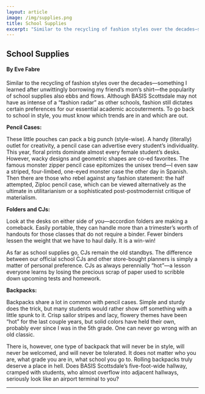 ```yaml
---
layout: article
image: /img/supplies.png
title: School Supplies
excerpt: "Similar to the recycling of fashion styles over the decades—something I learned after unwittingly borrowing my friend’s mom’s shirt—the popularity of school supplies also ebbs and flows."
---
```


<h2>School Supplies</h2>
<h4>By Eve Fabre</h4>

Similar to the recycling of fashion styles over the decades—something I learned after unwittingly borrowing my friend’s mom’s shirt—the popularity of school supplies also ebbs and flows. Although BASIS Scottsdale may not have as intense of a “fashion radar” as other schools, fashion still dictates certain preferences for our essential academic accouterments. To go back to school in style, you must know which trends are in and which are out.

<b>Pencil Cases:</b>

These little pouches can pack a big punch (style-wise). A handy (literally) outlet for creativity, a pencil case can advertise every student’s individuality.  This year, floral prints dominate almost every female student’s desks. However, wacky designs and geometric shapes are co-ed favorites. The famous monster zipper pencil case epitomizes the unisex trend—I even saw a striped, four-limbed, one-eyed monster case the other day in Spanish. Then there are those who rebel against any fashion statement: the half attempted, Ziploc pencil case, which can be viewed alternatively as the ultimate in utilitarianism or a sophisticated post-postmodernist critique of materialism.


<b>Folders and CJs: </b>

Look at the desks on either side of you—accordion folders are making a comeback. Easily portable, they can handle more than a trimester’s worth of handouts for those classes that do not require a binder. Fewer binders lessen the weight that we have to haul daily. It is a win-win! 

As far as school supplies go, CJs remain the old standbys. The difference between our official school CJs and other store-bought planners is simply a matter of personal preference. CJs as always perennially “hot”—a lesson everyone learns by losing the precious scrap of paper used to scribble down upcoming tests and homework.


<b>Backpacks: </b>

Backpacks share a lot in common with pencil cases. Simple and sturdy does the trick, but many students would rather show off something with a little spunk to it. Crisp sailor stripes and lacy, flowery themes have been “hot” for the last couple years, but solid colors have held their own, probably ever since I was in the 5th grade. One can never go wrong with an old classic. 

There is, however, one type of backpack that will never be in style, will never be welcomed, and will never be tolerated. It does not matter who you are, what grade you are in, what school you go to. Rolling backpacks truly deserve a place in hell. Does BASIS Scottsdale’s five-foot-wide hallway, cramped with students, who almost overflow into adjacent hallways, seriously look like an airport terminal to you? 


<hr style="border-color:#7D7D7D;height:0.5px;">

